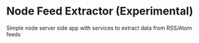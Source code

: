 # Node Feed Extractor (Experimental)

 Simple node server side app with services to extract data from RSS/Atom feeds
